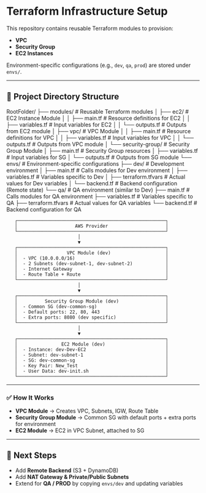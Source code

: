 # Terraform Infrastructure Setup

This repository contains reusable Terraform modules to provision:
- **VPC**
- **Security Group**
- **EC2 Instances**
  
Environment-specific configurations (e.g., `dev`, `qa`, `prod`) are stored under `envs/`.

---

## 📂 Project Directory Structure
RootFolder/
├── modules/                          # Reusable Terraform modules
│   ├── ec2/                          # EC2 Instance Module
│   │   ├── main.tf                   # Resource definitions for EC2
│   │   ├── variables.tf              # Input variables for EC2
│   │   └── outputs.tf                # Outputs from EC2 module
│   ├── vpc/                          # VPC Module
│   │   ├── main.tf                   # Resource definitions for VPC
│   │   ├── variables.tf              # Input variables for VPC
│   │   └── outputs.tf                # Outputs from VPC module
│   └── security-group/               # Security Group Module
│       ├── main.tf                   # Security Group resources
│       ├── variables.tf              # Input variables for SG
│       └── outputs.tf                # Outputs from SG module
└── envs/                             # Environment-specific configurations
    ├── dev/                          # Development environment
    │   ├── main.tf                   # Calls modules for Dev environment
    │   ├── variables.tf              # Variables specific to Dev
    │   ├── terraform.tfvars          # Actual values for Dev variables
    │   └── backend.tf                # Backend configuration (Remote state)
    └── qa/                           # QA environment (similar to Dev)
        ├── main.tf                   # Calls modules for QA environment
        ├── variables.tf              # Variables specific to QA
        ├── terraform.tfvars          # Actual values for QA variables
        └── backend.tf                # Backend configuration for QA



       ┌──────────────────────────────────────────────────────┐
       │                     AWS Provider                     │
       └──────────────────────────────────────────────────────┘
                              │
                              ▼
       ┌──────────────────────────────────────────────────────┐
       │                  VPC Module (dev)                    │
       │  - VPC (10.0.0.0/16)                                 │
       │  - 2 Subnets (dev-subnet-1, dev-subnet-2)            │
       │  - Internet Gateway                                  │
       │  - Route Table + Route                               │
       └──────────────────────────────────────────────────────┘
                              │
                              ▼
       ┌──────────────────────────────────────────────────────┐
       │          Security Group Module (dev)                 │
       │  - Common SG (dev-common-sg)                         │
       │  - Default ports: 22, 80, 443                        │
       │  - Extra ports: 8080 (dev specific)                  │
       └──────────────────────────────────────────────────────┘
                              │
                              ▼
       ┌──────────────────────────────────────────────────────┐
       │                EC2 Module (dev)                      │
       │  - Instance: dev-Dev-EC2                             │
       │  - Subnet: dev-subnet-1                              │
       │  - SG: dev-common-sg                                 │
       │  - Key Pair: New_Test                                │
       │  - User Data: dev-init.sh                            │
       └──────────────────────────────────────────────────────┘


---

### ✅ How It Works
- **VPC Module** → Creates VPC, Subnets, IGW, Route Table
- **Security Group Module** → Common SG with default ports + extra ports for environment
- **EC2 Module** → EC2 in VPC Subnet, attached to SG

---

## 🚀 Next Steps
- Add **Remote Backend** (S3 + DynamoDB)
- Add **NAT Gateway & Private/Public Subnets**
- Extend for **QA / PROD** by copying `envs/dev` and updating variables
